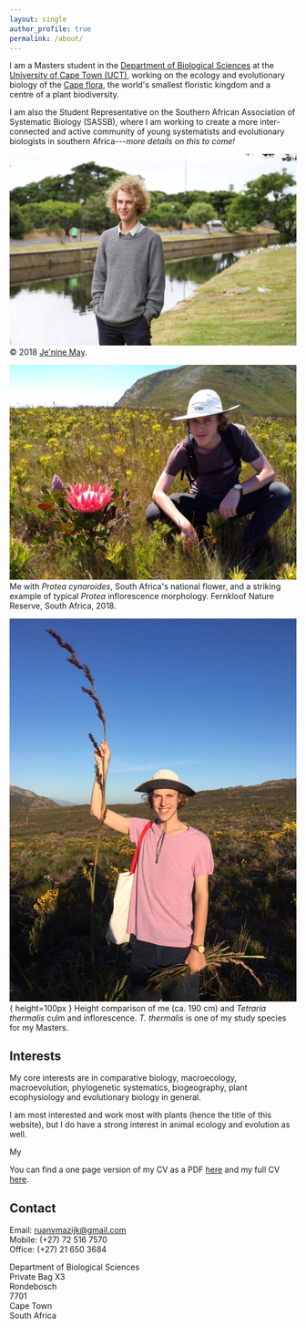 ```yaml
---
layout: single
author_profile: true
permalink: /about/
---
```


<!--
  <img src="/assets/images/logos/UCT.png" align="right" width="60" />
  <img src="/assets/images/logos/BIO.png" align="right" width="60" />
-->

I am a Masters student in the 
[Department of Biological Sciences](http://www.biologicalsciences.uct.ac.za/) 
at the [University of Cape Town (UCT)](http://www.uct.ac.za/), working on the 
ecology and evolutionary biology of the 
[Cape flora](https://en.wikipedia.org/wiki/Cape_Floristic_Region), the world's 
smallest floristic kingdom and a centre of a plant biodiversity.

I am also the Student Representative on the Southern African Association of 
Systematic Biology (SASSB), where I am working to create a more inter-connected 
and active community of young systematists and evolutionary biologists in 
southern Africa---_more details on this to come!_

<!-- <img src="/assets/images/logos/SASSB.png" align="right" width="60" /> -->

![](/assets/images/JM_UCT-WaterSA-Student-Ruan-van-Mazijk-4.jpg)
© 2018 [Je'nine May](https://www.linkedin.com/in/je-nine-may-4619a119/).

![](/assets/images/me-w-P-cynaroides.jpg)
Me with _Protea cynaroides_, South Africa's national flower, and a striking example of typical _Protea_ inflorescence morphology. Fernkloof Nature Reserve, South Africa, 2018.

![](/assets/images/me-w-T-thermalis.jpg){ height=100px }
Height comparison of me (ca. 190 cm) and _Tetraria thermalis_ culm and inflorescence. _T. thermalis_ is one of my study species for my Masters.

## Interests

My core interests are in comparative biology, macroecology, macroevolution, 
phylogenetic systematics, biogeography, plant ecophysiology and evolutionary biology in general.



I am most interested and work most with plants (hence the title of this 
website), but I do have a strong interest in animal ecology and evolution as 
well.

My

You can find a one page version of my CV as a PDF [here](/cv/RvanMazijk_CV_1p.pdf) and my full CV [here](/cv/RvanMazijk_CV_full.pdf).

## Contact

Email: <ruanvmazijk@gmail.com> <br>
Mobile: (+27) 72 516 7570 <br>
Office: (+27) 21 650 3684 <br>

Department of Biological Sciences <br>
Private Bag X3 <br>
Rondebosch <br>
7701 <br>
Cape Town <br>
South Africa

<!--
  - label: "Twitter"
    icon : "fab fa-fw fa-twitter-square"
    url  : "https://twitter.com/rvanmazijk"
  - label: "Facebook"
    icon : "fab fa-fw fa-facebook-square"
    url  : "https://www.facebook.com/ruan.vanmazijk"
  - label: "Instagram"
    icon : "fab fa-fw fa-instagram"
    url  : "https://instagram.com/rvanmazijk"
  - label: "GitHub"
    icon : "fab fa-fw fa-github"
    url  : "https://github.com/rvanmazijk"
  - label: "LinkedIn"
    icon : "fab fa-fw fa-linkedin"
    url  : "https://www.linkedin.com/in/ruan-van-mazijk-4a04b0127/"
  - label: "ResearchGate"
    icon : "fab fa-fw fa-researchgate"
    url  : "https://www.researchgate.net/profile/Ruan_Van_Mazijk"
  - label: "Mendeley"
    icon : "fab fa-fw fa-mendeley"
    url  : "https://www.mendeley.com/profiles/ruan-van-mazijk/"
-->
